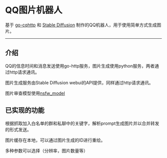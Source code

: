 # QQ图片机器人

基于
[go-cqhttp](https://github.com/Mrs4s/go-cqhttp)
和
[Stable Diffusion](https://github.com/AUTOMATIC1111/stable-diffusion-webui)
制作的QQ机器人，用于使用简单方式生成图片。

***

## 介绍

QQ的信息时间和消息发送使用go-http服务，图片生成使用python服务，两者通过http请求通讯。

图片生成服务由Stable Diffusion webui的API提供，同样通过http请求通讯。

图片审查模型使用[nsfw_model](https://github.com/GantMan/nsfw_model)

## 已实现的功能

根据抓取加入白名单的群和私聊中的关键字，解析prompt生成图片并以合并转发的形式发送。

图片缓存在本地，可以通过图片生成的ID进行重绘。

多种参数可以选择（分辨率，图片数量等）
